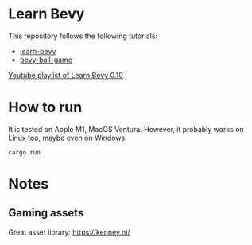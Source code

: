 # Learn Bevy

This repository follows the following tutorials:
- [learn-bevy](https://github.com/frederickjjoubert/learn-bevy)
- [bevy-ball-game](https://github.com/frederickjjoubert/bevy-ball-game)

[Youtube playlist of Learn Bevy 0.10](https://www.youtube.com/watch?v=TQt-v_bFdao&list=PLVnntJRoP85JHGX7rGDu6LaF3fmDDbqyd)


# How to run

It is tested on Apple M1, MacOS Ventura.
However, it probably works on Linux too, maybe even on Windows.

```
cargo run
```

# Notes

## Gaming assets
Great asset library: https://kenney.nl/
